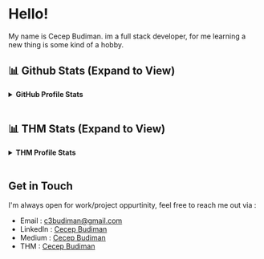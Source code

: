 # Hello!

My name is Cecep Budiman. im a full stack developer, for me learning a new thing is some kind of a hobby.

## 📊 Github Stats (Expand to View) 
<details> 
  <summary><b> GitHub Profile Stats</b></summary>
  <br/>
  <p align="center">
    <img alt="c3budiman's Github Stats" src="https://github-stats-six.vercel.app/api?username=c3budiman&count_private=true&show_icons=true&theme=tokyonight" height="192px"/>
  <br/>
  &nbsp;
	  <img src="https://github-stats-six.vercel.app/api/top-langs/?username=c3budiman&show_icons=true&layout=compact&theme=tokyonight&count_private=truecount_private=true" alt="c3budiman" height="192px"/>
  <br/>
  <b>Note:</b> Top languages is only a metric of the languages my public code consists of and doesn't reflect experience or skill level.
  </p>
</details>
<br/>

## 📊 THM Stats (Expand to View) 
<details> 
  <summary><b> THM Profile Stats</b></summary>
  <img src="https://tryhackme-badges.s3.amazonaws.com/c3budiman.png" alt="TryHackMe">
  </p>
</details>
<br/>

## Get in Touch
I'm always open for work/project oppurtinity, feel free to reach me out via :
- Email : [c3budiman@gmail.com](mailto:c3budiman@gmail.com)
- LinkedIn : [Cecep Budiman](https://www.linkedin.com/in/c3budiman/)
- Medium : [Cecep Budiman](https://medium.com/@cecepbudiman)
- THM : [Cecep Budiman](https://tryhackme.com/p/c3budiman)
